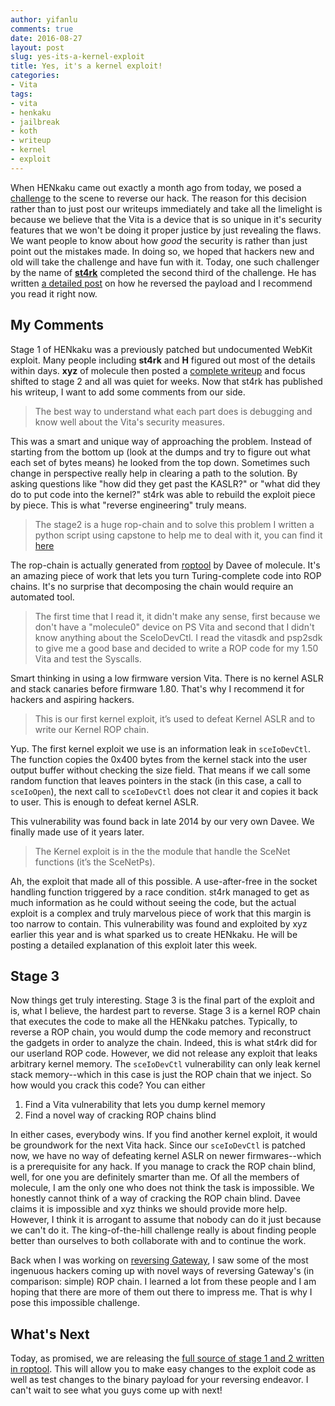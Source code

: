 ```yaml
---
author: yifanlu
comments: true
date: 2016-08-27
layout: post
slug: yes-its-a-kernel-exploit
title: Yes, it's a kernel exploit!
categories:
- Vita
tags:
- vita
- henkaku
- jailbreak
- koth
- writeup
- kernel
- exploit
---
```


When HENkaku came out exactly a month ago from today, we posed a [challenge](/2016/08/05/henkaku-koth-challenge/) to the scene to reverse our hack. The reason for this decision rather than to just post our writeups immediately and take all the limelight is because we believe that the Vita is a device that is so unique in it's security features that we won't be doing it proper justice by just revealing the flaws. We want people to know about how _good_ the security is rather than just point out the mistakes made. In doing so, we hoped that hackers new and old will take the challenge and have fun with it. Today, one such challenger by the name of **[st4rk](https://twitter.com/St4rkDev)** completed the second third of the challenge. He has written [a detailed post](http://st4rk.net/2016/08/29/henkaku-ps-vita-ctf-reverse-engineering/) on how he reversed the payload and I recommend you read it right now.

## My Comments

Stage 1 of HENkaku was a previously patched but undocumented WebKit exploit. Many people including **st4rk** and **H** figured out most of the details within days. **xyz** of molecule then posted a [complete writeup](https://blog.xyz.is/2016/webkit-360.html) and focus shifted to stage 2 and all was quiet for weeks. Now that st4rk has published his writeup, I want to add some comments from our side.

> The best way to understand what each part does is debugging and know well about the Vita's security measures.

This was a smart and unique way of approaching the problem. Instead of starting from the bottom up (look at the dumps and try to figure out what each set of bytes means) he looked from the top down. Sometimes such change in perspective really help in clearing a path to the solution. By asking questions like "how did they get past the KASLR?" or "what did they do to put code into the kernel?" st4rk was able to rebuild the exploit piece by piece. This is what "reverse engineering" truly means.

> The stage2 is a huge rop-chain and to solve this problem I written a python script using capstone to help me to deal with it, you can find it [here](https://gist.github.com/St4rk/bb160e63686f517c93a937f46714dd03)

The rop-chain is actually generated from [roptool](https://bitbucket.org/DaveeFTW/roptool) by Davee of molecule. It's an amazing piece of work that lets you turn Turing-complete code into ROP chains. It's no surprise that decomposing the chain would require an automated tool.

> The first time that I read it, it didn't make any sense, first because we don't have a "molecule0" device on PS Vita and second that I didn't know anything about the SceIoDevCtl. I read the vitasdk and psp2sdk to give me a good base and decided to write a ROP code for my 1.50 Vita and test the Syscalls.

Smart thinking in using a low firmware version Vita. There is no kernel ASLR and stack canaries before firmware 1.80. That's why I recommend it for hackers and aspiring hackers.

> This is our first kernel exploit, it’s used to defeat Kernel ASLR and to write our Kernel ROP chain.

Yup. The first kernel exploit we use is an information leak in `sceIoDevCtl`. The function copies the 0x400 bytes from the kernel stack into the user output buffer without checking the size field. That means if we call some random function that leaves pointers in the stack (in this case, a call to `sceIoOpen`), the next call to `sceIoDevCtl` does not clear it and copies it back to user. This is enough to defeat kernel ASLR.

This vulnerability was found back in late 2014 by our very own Davee. We finally made use of it years later.

> The Kernel exploit is in the the module that handle the SceNet functions (it’s the SceNetPs).

Ah, the exploit that made all of this possible. A use-after-free in the socket handling function triggered by a race condition. st4rk managed to get as much information as he could without seeing the code, but the actual exploit is a complex and truly marvelous piece of work that this margin is too narrow to contain. This vulnerability was found and exploited by xyz earlier this year and is what sparked us to create HENkaku. He will be posting a detailed explanation of this exploit later this week.

## Stage 3

Now things get truly interesting. Stage 3 is the final part of the exploit and is, what I believe, the hardest part to reverse. Stage 3 is a kernel ROP chain that executes the code to make all the HENkaku patches. Typically, to reverse a ROP chain, you would dump the code memory and reconstruct the gadgets in order to analyze the chain. Indeed, this is what st4rk did for our userland ROP code. However, we did not release any exploit that leaks arbitrary kernel memory. The `sceIoDevCtl` vulnerability can only leak kernel stack memory--which in this case is just the ROP chain that we inject. So how would you crack this code? You can either

  1. Find a Vita vulnerability that lets you dump kernel memory
  2. Find a novel way of cracking ROP chains blind

In either cases, everybody wins. If you find another kernel exploit, it would be groundwork for the next Vita hack. Since our `sceIoDevCtl` is patched now, we have no way of defeating kernel ASLR on newer firmwares--which is a prerequisite for any hack. If you manage to crack the ROP chain blind, well, for one you are definitely smarter than me. Of all the members of molecule, I am the only one who does not think the task is impossible. We honestly cannot think of a way of cracking the ROP chain blind. Davee claims it is impossible and xyz thinks we should provide more help. However, I think it is arrogant to assume that nobody can do it just because we can't do it. The king-of-the-hill challenge really is about finding people better than ourselves to both collaborate with and to continue the work.

Back when I was working on [reversing Gateway](/2015/01/10/reversing-gateway-ultra-first-stage-part-1/), I saw some of the most ingenuous hackers coming up with novel ways of reversing Gateway's (in comparison: simple) ROP chain. I learned a lot from these people and I am hoping that there are more of them out there to impress me. That is why I pose this impossible challenge.

## What's Next

Today, as promised, we are releasing the [full source of stage 1 and 2 written in roptool](https://github.com/henkaku/henkaku/tree/stage-2). This will allow you to make easy changes to the exploit code as well as test changes to the binary payload for your reversing endeavor. I can't wait to see what you guys come up with next!
